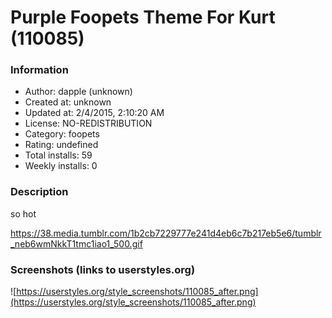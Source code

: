 # Purple Foopets Theme For Kurt (110085)

### Information
- Author: dapple (unknown)
- Created at: unknown
- Updated at: 2/4/2015, 2:10:20 AM
- License: NO-REDISTRIBUTION
- Category: foopets
- Rating: undefined
- Total installs: 59
- Weekly installs: 0


### Description
so hot

https://38.media.tumblr.com/1b2cb7229777e241d4eb6c7b217eb5e6/tumblr_neb6wmNkkT1tmc1iao1_500.gif


### Screenshots (links to userstyles.org)
![https://userstyles.org/style_screenshots/110085_after.png](https://userstyles.org/style_screenshots/110085_after.png)


